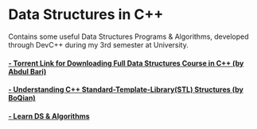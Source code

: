 # Data Structures in C++
Contains some useful Data Structures Programs & Algorithms, developed through DevC++ during my 3rd semester at University.

#### [- Torrent Link for Downloading Full Data Structures Course in C++ (by Abdul Bari)](https://github.com/HypertextAssassin0273/Data_Structures_in_Cpp/blob/main/Mastering_Data_Structures_and_Algorithms_using_C_and_C++.torrent?raw=true)
#### [- Understanding C++ Standard-Template-Library(STL) Structures (by BoQian)](https://youtube.com/playlist?list=PLA0_W94naaYmk0uFVkUnXv0SiMIP5Jjlb)
#### [- Learn DS & Algorithms](https://www.programiz.com/dsa)
